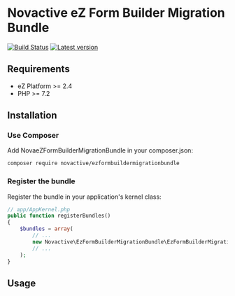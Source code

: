 # Novactive eZ Form Builder Migration Bundle

[![Build Status](https://img.shields.io/travis/Novactive/NovaeZFormBuilderMigrationBundle.svg?style=flat-square&branch=master)](https://travis-ci.org/Novactive/NovaeZFormBuilderMigrationBundle)
[![Latest version](https://img.shields.io/github/release/Novactive/NovaeZFormBuilderMigrationBundle.svg?style=flat-square)](https://github.com/Novactive/NovaeZFormBuilderMigrationBundle/releases)

## Requirements

- eZ Platform >= 2.4
- PHP >= 7.2

## Installation

### Use Composer

Add NovaeZFormBuilderMigrationBundle in your composer.json:

```bash
composer require novactive/ezformbuildermigrationbundle
```

### Register the bundle

Register the bundle in your application's kernel class:

```php
// app/AppKernel.php
public function registerBundles()
{
    $bundles = array(
        // ...
        new Novactive\EzFormBuilderMigrationBundle\EzFormBuilderMigrationBundle(),
        // ...
    );
}
```

## Usage

